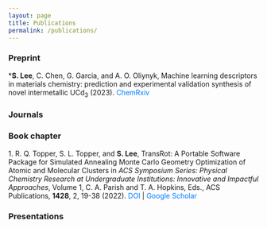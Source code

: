 ```yaml
---
layout: page
title: Publications
permalink: /publications/
---
```

<style>
    a {
    color: #007bff; /* Example color */
    text-decoration: none; /* Removes underline */
    /* Other styles */
}

    a:hover {
        color: #0056b3; /* Example hover color */
        text-decoration: underline; /* Adds underline on hover */
}

</style>
<script>
const journalList = [
    {
        authors: "K. P. McGuinness, A. O. Oliynyk, S. Lee, B. Molero-Sanchez, P. K. Addo",
        title: "Machine-learning prediction of thermal expansion coefficient for perovskite oxides with experimental validation",
        journal: "Physical Chemistry Chemical Physics",
        volume: "25",
        pages: "32123–32131",
        year: "2023",
        doi: "10.1039/D3CP04017H",
        gscholar: "https://scholar.google.com/citations?view_op=view_citation&hl=en&user=L07HlVsAAAAJ&authuser=1&citation_for_view=L07HlVsAAAAJ:2osOgNQ5qMEC",
        citations: "" // Add citation count if available
    },
    {
        authors: "Y. Tyvanchuk, V. Babizhetskyy, S. Baran, A. Szytula, V. Smetana, S. Lee, A. O. Oliynyk, A. Mudring",
        title: "The crystal and electronic structure of RE23Co6.7In20.3 (RE = Gd–Tm, Lu): A new structure type based on intergrowth of AlB2- and CsCl-type related slabs",
        journal: "Journal of Alloys and Compounds",
        volume: "976",
        pages: "173241",
        year: "2024",
        doi: "10.1016/j.jallcom.2023.173241",
        gscholar: "https://scholar.google.com/citations?view_op=view_citation&hl=en&user=L07HlVsAAAAJ&authuser=1&citation_for_view=L07HlVsAAAAJ:qjMakFHDy7sC",
        citations: "" // Add citation count if available
    },
    {
        authors: "S. Lee, M. Patel, and R. Patel",
        title: "Electrospun nanofiber nerve guidance conduits for peripheral nerve regeneration: A review",
        journal: "European Polymer Journal",
        volume: "181",
        pages: "111663",
        year: "2022",
        doi: "10.1016/j.eurpolymj.2022.111663",
        gscholar: "https://scholar.google.com/citations?view_op=view_citation&hl=en&user=L07HlVsAAAAJ&authuser=1&citation_for_view=L07HlVsAAAAJ:u5HHmVD_uO8C",
        citations: ""
    }
    // Add other entries in the same format if needed
];

const presentationList = [
    {
        authors: "A. O. Oliynyk, S. Lee, N. K. Barua",
        title: "TiNiSi-type vs. ZrNiAl-type: One More Time with Interpretable ML and Experimental Validation",
        conference: "North American Solid State Chemistry Conference (NASSCC) 2023",
        type: "Poster",
        location: "Calgary, Canada",
        date: "August 2023",
        document: "2023-NASSCC-poster.pdf",
        abstract: ""
    },
    {
        authors: "S. Lee, A. O. Oliynyk",
        title: "Machine-learned Features to Solve Crystal Structure Classification Problems",
        conference: "ACS Northeast Regional Meeting (NERM) 2022, Computational Tools for Materials Science",
        type: "Oral",
        location: "Rochester, NY",
        date: "October 2022",
        document: "2022-ACS-NERM-slides.pdf",
        abstract: "2022-ACS-NERM-abstract.pdf"
    },
    {
        authors: "S. Lee, S. L. Topper, R. Q. Topper",
        title: "TransRot: a Portable and Easy-to-Use Open Source Software Package for Simulated Annealing Monte Carlo Geometry Optimization of Nanoparticles",
        conference: "Molecular Quantum Mechanics (MQM) 2022",
        type: "Poster",
        location: "Blacksburg, VA",
        date: "June 2022",
        document: "2022-MQM-poster.pdf",
        abstract: "2022-MQM-abstract.pdf"
    },
    {
        authors: "S. Lee, R. Q. Topper, S. L. Topper",
        title: "Mag-Walking Simulated Annealing Monte Carlo Study of Nano-solvated Ammonium Chloride",
        conference: "ACS New York 69th Annual Undergraduate Research Symposium 2022",
        type: "Oral",
        location: "Virtual due to COVID-19",
        date: "May 2022",
        document: "2022-ACS-NY-URS-slides.pdf",
        abstract: "2022-ACS-NY-URS-abstract.pdf"
    }
];



function displayJournalList() {
    const container = document.getElementById('journalList');
    const totalEntries = journalList.length;
    journalList.forEach((entry, index) => {
        const div = document.createElement('div');
        div.classList.add('journal-entry'); // Add class for styling
        const formattedAuthors = entry.authors.replace('S. Lee', '<strong>S. Lee</strong>');
        const citationString = entry.citations ? ` (${entry.citations})` : ''; // Conditionally add citations
        const number = totalEntries - index; // Calculate reverse order number
        div.innerHTML = `
            <p>
            ${number}. ${formattedAuthors}, "${entry.title}." <em>${entry.journal}</em>, <strong>${entry.volume}</strong>, ${entry.pages} (${entry.year}).</br> 
            <a href="https://doi.org/${entry.doi}">DOI</a> | <a href="${entry.gscholar}">Google Scholar</a> ${citationString}
            </p>
            `;
        container.appendChild(div);
    });
}


function displayPresentationList() {
    const container = document.getElementById('presentationList');
    presentationList.forEach((entry, index) => {
        const div = document.createElement('div');
        div.classList.add('presentation-entry');

        let authorsFormatted = entry.authors.split(', ').map(author => {
            if (author === "S. Lee") {
                return `<strong>${author}</strong>`; // Bold "S. Lee"
            }
            return author;
        }).join(', ');
        authorsFormatted = `<u>${authorsFormatted.split(', ')[0]}</u>${authorsFormatted.substring(authorsFormatted.indexOf(','))}`; // Underline the first author

        let links = '';
        if (entry.document) {
            links += `<a href="/files/presentation/${entry.document}">PDF</a>`;
        }
        if (entry.abstract) {
            if (links.length > 0) {
                links += ' | ';
            }
            links += `<a href="/files/presentation/${entry.abstract}">Abstract</a>`;
        }

        div.innerHTML = `
            <p>
                ${presentationList.length - index}. ${authorsFormatted} "${entry.title}". 
                <em>${entry.conference}</em>. ${entry.type}. ${entry.location}, ${entry.date}.
                ${links.length > 0 ? '<br>' + links : ''}
            </p>
        `;
        container.appendChild(div);
    });
}


    window.onload = function() {
        displayJournalList();
        displayPresentationList();
    };
</script>


### Preprint
<div id="preprint">
    <p>
        *<strong>S. Lee</strong>, C. Chen, G. Garcia, and A. O. Oliynyk, 
        Machine learning descriptors in materials chemistry: prediction and experimental validation synthesis of novel intermetallic UCd<sub>3</sub> (2023).
        <a href="https://doi.org/10.26434/chemrxiv-2023-0nlzl">ChemRxiv</a>
    </p>
</div>

### Journals
<div id="journalList"></div>

### Book chapter
<div id="bookChapter">
    <p>
        1. R. Q. Topper, S. L. Topper, and <strong>S. Lee</strong>, 
        TransRot: A Portable Software Package for Simulated Annealing Monte Carlo Geometry Optimization of Atomic and Molecular Clusters
        in <em>ACS Symposium Series: Physical Chemistry Research at Undergraduate Institutions: Innovative and Impactful Approaches</em>, 
        Volume 1, C. A. Parish and T. A. Hopkins, Eds., ACS Publications, <strong>1428</strong>, 2, 19-38 (2022). <a href="https://doi.org/10.1021/bk-2022-1428.ch002">DOI</a> |
        <a href="https://scholar.google.com/citations?view_op=view_citation&hl=en&user=L07HlVsAAAAJ&authuser=1&citation_for_view=L07HlVsAAAAJ:d1gkVwhDpl0C">Google Scholar</a> 
    </p>
</div>

### Presentations
<div id="presentationList"></div>

